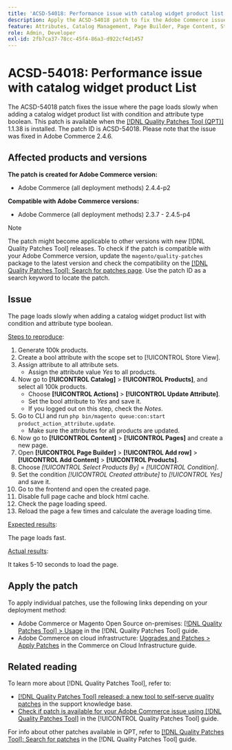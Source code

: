```yaml
---
title: 'ACSD-54018: Performance issue with catalog widget product list'
description: Apply the ACSD-54018 patch to fix the Adobe Commerce issue where the page loads slowly when adding a catalog widget product list with condition and attribute type boolean.
feature: Attributes, Catalog Management, Page Builder, Page Content, Storefront
role: Admin, Developer
exl-id: 2fb7ca37-78cc-45f4-86a3-d922cf4d1457
---
```

# ACSD-54018: Performance issue with catalog widget product List

The ACSD-54018 patch fixes the issue where the page loads slowly when adding a catalog widget product list with condition and attribute type boolean. This patch is available when the [[!DNL Quality Patches Tool (QPT)]](https://experienceleague.adobe.com/en/docs/commerce-operations/tools/quality-patches-tool/quality-patches-tool-to-self-serve-quality-patches) 1.1.38 is installed. The patch ID is ACSD-54018. Please note that the issue was fixed in Adobe Commerce 2.4.6.

## Affected products and versions

**The patch is created for Adobe Commerce version:**

* Adobe Commerce (all deployment methods) 2.4.4-p2

**Compatible with Adobe Commerce versions:**

* Adobe Commerce (all deployment methods) 2.3.7 - 2.4.5-p4

>[!NOTE]
>
>The patch might become applicable to other versions with new [!DNL Quality Patches Tool] releases. To check if the patch is compatible with your Adobe Commerce version, update the `magento/quality-patches` package to the latest version and check the compatibility on the [[!DNL Quality Patches Tool]: Search for patches page](https://experienceleague.adobe.com/tools/commerce-quality-patches/index.html). Use the patch ID as a search keyword to locate the patch.

## Issue

The page loads slowly when adding a catalog widget product list with condition and attribute type boolean. 

<u>Steps to reproduce</u>:

1. Generate 100k products.
1. Create a bool attribute with the scope set to [!UICONTROL Store View].
1. Assign attribute to all attribute sets.
    * Assign the attribute value *Yes* to all products.
1. Now go to **[!UICONTROL Catalog]** > **[!UICONTROL Products]**, and select all 100k products.
    * Choose **[!UICONTROL Actions]** > **[!UICONTROL Update Attribute]**.
    * Set the bool attribute to *Yes* and save it.
    * If you logged out on this step, check the *Notes*.
1. Go to CLI and run `php bin/magento queue:con:start product_action_attribute.update`.
    * Make sure the attributes for all products are updated.
1. Now go to **[!UICONTROL Content]** > **[!UICONTROL Pages]** and create a new page.
1. Open **[!UICONTROL Page Builder]** > **[!UICONTROL Add row]** > **[!UICONTROL Add Content]** > **[!UICONTROL Products]**.
1. Choose *[!UICONTROL Select Products By]* = *[!UICONTROL Condition]*.
1. Set the condition *[!UICONTROL Created attribute]* to *[!UICONTROL Yes]* and save it.
1. Go to the frontend and open the created page.
1. Disable full page cache and block html cache.
1. Check the page loading speed.
1. Reload the page a few times and calculate the average loading time.

<u>Expected results</u>:

The page loads fast.

<u>Actual results</u>:

It takes 5-10 seconds to load the page.

## Apply the patch

To apply individual patches, use the following links depending on your deployment method:

* Adobe Commerce or Magento Open Source on-premises: [[!DNL Quality Patches Tool] > Usage](/help/tools/quality-patches-tool/usage.md) in the [!DNL Quality Patches Tool] guide.
* Adobe Commerce on cloud infrastructure: [Upgrades and Patches > Apply Patches](https://experienceleague.adobe.com/docs/commerce-cloud-service/user-guide/develop/upgrade/apply-patches.html) in the Commerce on Cloud Infrastructure guide.

## Related reading

To learn more about [!DNL Quality Patches Tool], refer to:

* [[!DNL Quality Patches Tool] released: a new tool to self-serve quality patches](https://experienceleague.adobe.com/en/docs/commerce-operations/tools/quality-patches-tool/quality-patches-tool-to-self-serve-quality-patches) in the support knowledge base.
* [Check if patch is available for your Adobe Commerce issue using [!DNL Quality Patches Tool]](/help/tools/quality-patches-tool/patches-available-in-qpt/check-patch-for-magento-issue-with-magento-quality-patches.md) in the [!UICONTROL Quality Patches Tool] guide.


For info about other patches available in QPT, refer to [[!DNL Quality Patches Tool]: Search for patches](https://experienceleague.adobe.com/tools/commerce-quality-patches/index.html) in the [!DNL Quality Patches Tool] guide.
